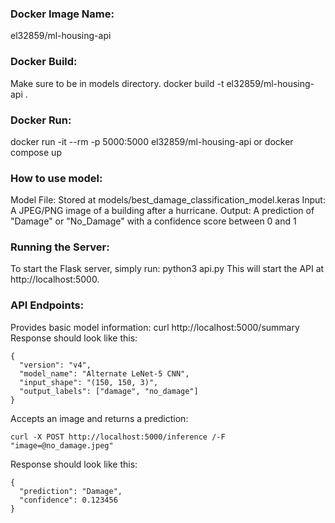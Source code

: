 <H3>Docker Image Name:</H3>
el32859/ml-housing-api

<H3>Docker Build:</H3>
Make sure to be in models directory.
docker build -t el32859/ml-housing-api .

<H3>Docker Run:</H3>
docker run -it --rm -p 5000:5000 el32859/ml-housing-api
or
docker compose up

<H3>How to use model:</H3>
Model File: Stored at models/best_damage_classification_model.keras
Input: A JPEG/PNG image of a building after a hurricane.
Output: A prediction of "Damage" or "No_Damage" with a confidence score between 0 and 1

<H3>Running the Server:</H3>
To start the Flask server, simply run: python3 api.py
This will start the API at http://localhost:5000.

<H3>API Endpoints:</H3>
Provides basic model information: curl http://localhost:5000/summary
Response should look like this:

```
{
  "version": "v4",
  "model_name": "Alternate LeNet-5 CNN",
  "input_shape": "(150, 150, 3)",
  "output_labels": ["damage", "no_damage"]
}
```

Accepts an image and returns a prediction: 
```
curl -X POST http://localhost:5000/inference /-F "image=@no_damage.jpeg"
```

Response should look like this:

```
{
  "prediction": "Damage",
  "confidence": 0.123456
}
```

